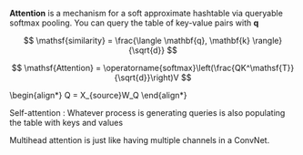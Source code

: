 **Attention** is a mechanism for a soft approximate hashtable via queryable softmax pooling. You can query the table of key-value pairs with $\mathbf{q}$

$$
\mathsf{similarity} = \frac{\langle \mathbf{q}, \mathbf{k} \rangle}{\sqrt{d}}
$$

$$
\mathsf{Attention} = \operatorname{softmax}\left(\frac{QK^\mathsf{T}}{\sqrt{d}}\right)V
$$

\begin{align\*}
Q = X_{source}W_Q
\end{align\*}

Self-attention
: Whatever process is generating queries is also populating the table with keys and values


Multihead attention is just like having multiple channels in a ConvNet.
